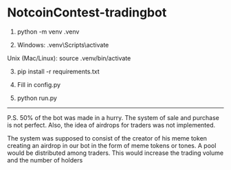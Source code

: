 # NotcoinContest-tradingbot

1. python -m venv .venv

2. Windows:  .venv\Scripts\activate

Unix (Mac/Linux): source .venv/bin/activate

3. pip install -r requirements.txt

4. Fill in config.py

5. python run.py



---
P.S. 50% of the bot was made in a hurry. The system of sale and purchase is not perfect.
Also, the idea of ​​airdrops for traders was not implemented.

The system was supposed to consist of the creator of his meme token creating an airdrop in our bot in the form of meme tokens or tones. A pool would be distributed among traders. This would increase the trading volume and the number of holders
